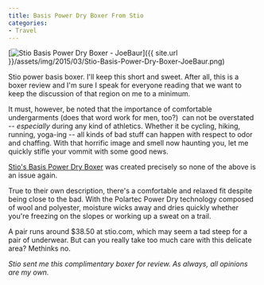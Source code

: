 ```yaml
---
title: Basis Power Dry Boxer From Stio
categories:
- Travel
---
```


[![Stio Basis Power Dry Boxer - JoeBaur](/wp-content/uploads/2015/03/_d_improd_/Stio-Basis-Power-Dry-Boxer-JoeBaur_f_improf_493x347.png)]({{ site.url }}/assets/img/2015/03/Stio-Basis-Power-Dry-Boxer-JoeBaur.png)

Stio power basis boxer. I'll keep this short and sweet. After all, this is a boxer review and I'm sure I speak for everyone reading that we want to keep the discussion of that region on me to a minimum.

It must, however, be noted that the importance of comfortable undergarments (does that word work for men, too?)  can not be overstated -- _especially_ during any kind of athletics. Whether it be cycling, hiking, running, yoga-ing -- all kinds of bad stuff can happen with respect to odor and chaffing. With that horrific image and smell now haunting you, let me quickly stifle your vommit with some good news.

[Stio's Basis Power Dry Boxer](http://www.stio.com/mens-basis-power-dry-boxer) was created precisely so none of the above is an issue again.

True to their own description, there's a comfortable and relaxed fit despite being close to the bad. With the Polartec Power Dry technology composed of wool and polyester, moisture wicks away and dries quickly whether you're freezing on the slopes or working up a sweat on a trail.

A pair runs around $38.50 at stio.com, which may seem a tad steep for a pair of underwear. But can you really take too much care with this delicate area? Methinks no.

_Stio sent me this complimentary boxer for review. As always, all opinions are my own._
